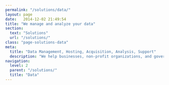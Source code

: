 ```yaml
---
permalink: "/solutions/data/"
layout: page
date:   2014-12-02 21:49:54
title: "We manage and analyze your data"
section: 
  text: "Solutions"
  url: "/solutions/"
class: "page-solutions-data"
meta:
  title: "Data Management, Hosting, Acquisition, Analysis, Support"
  description: "We help businesses, non-profit organizations, and government manage, host, support, and analyze their organization’s data"
navigation:
  level: 2
  parent: "/solutions/"
  title: "Data"
---
```

